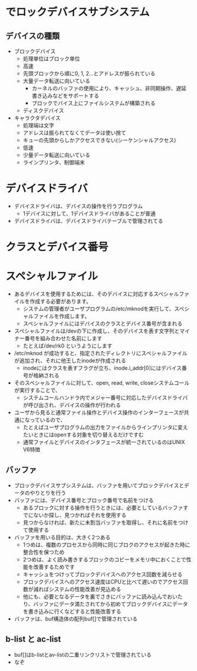 # でロックデバイスサブシステム
## デバイスの種類
* ブロックデバイス
   * 処理単位はブロック単位
   * 高速
   * 先頭ブロックから順に0, 1, 2...とアドレスが振られている
   * 大量データ転送に向いている
     * カーネルのバッファの使用により、キャッシュ、非同期操作、遅延書き込みなどをサポートする
     * ブロックでバイス上にファイルシステムが構築される
   * ディスクデバイス
* キャラクタデバイス
  * 処理端は文字
  * アドレスは振られてなくてデータは使い捨て
  * キューの先頭からしかアクセスできない(シーケンシャルアクセス)
  * 低速
  * 少量データ転送に向いている
  * ラインプリンタ、制御端末

# デバイスドライバ
* デバイスドライバは、デバイスの操作を行うプログラム
  * 1デバイスに対して、1デバイスドライバがあることが普通
* デバイスドライバは、デバイスドライバテーブルで管理されてる

# クラスとデバイス番号

# スペシャルファイル
* あるデバイスを使用するためには、そのデバイスに対応するスペシャルファイルを作成する必要があります。
  * システムの管理者がユーザプログラムの/etc/mknodを実行して、スペシャルファイルを作成します。
  * スペシャルファイルにはデバイスのクラスとデバイス番号が含まれる
* スペシャルファイルは/devの下に作成し、そのデバイスを表す文字列とマイナー番号を組み合わせた名前にします
  * たとえば/dev/rk0 というようにします
* /etc/mknod が成功すると、指定されたディレクトリにスペシャルファイルが追加され、それに他王したinodeが作成される
  * inodeにはクラスを表すフラグが立ち、inode.i_addr[0]にはデバイス番号が格納される
* そのスペシャルファイルに対して、open, read, write, closeシステムコールが実行することで、
  * システムコールハンドラ内でメジャー番号に対応したデバイスドライバが呼び出され、デバイスの操作が行われる
* ユーザから見ると通常ファイル操作とデバイス操作のインターフェースが共通になっているので、
  * たとえばユーザプログラムの出力をファイルからラインプリンタに変えたいときにはopenする対象を切り替えるだけですむ
  * 通常ファイルとデバイスのインタフェースが統一されているのはUNIX V6特徴

## バッファ
* ブロックデバイスサブシステムは、バッファを用いてブロックデバイスとデータのやりとりを行う
* バッファには、デバイス番号とブロック番号で名前をつける
  * あるブロックに対する操作を行うときには、必要としているバッファすでにないか探し、見つかればそれを使用する
  * 見つからなければ、新たに未割当バッファを取得し、それに名前をつけて使用する
* バッファを用いる目的は、大きく2つある
  * 1つめは、複数のプロセスから同時に同じブロクのアクセスが起きた時に整合性を保つため
  * 2つめは、よく読み書きするブロックのコピーをメモリ中におくことで性能を改善するためです
  * キャッシュをつけってブロックデバイスへのアクセス回数を減らせる
  * ブロックデバイスへのアクセス速度はCPUと比べて遅いのでアクセス回数が減ればシステムの性能改善が見込める
  * 他にも、必要となるデータを裏でさきにバッファに読み込んでおいたり、バッファにデータ満たされてから初めてブロックデバイスにデータを書き込みに行くなどすると性能改善する
* バッファは、buf構造体の配列buf[]で管理されている

## b-list と ac-list
* buf[]はb-listとav-listの二重リンクリストで管理されている
* なぞ
